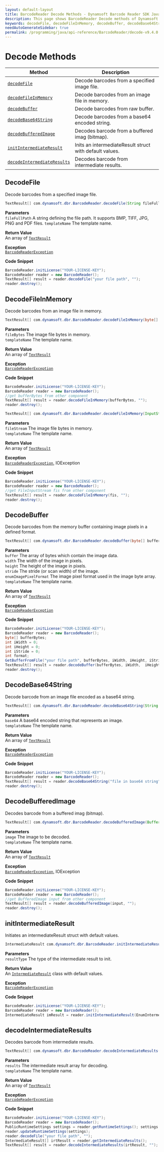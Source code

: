 ```yaml
---
layout: default-layout
title: BarcodeReader Decode Methods - Dynamsoft Barcode Reader SDK Java Edition API Reference
description: This page shows BarcodeReader Decode methods of Dynamsoft Barcode Reader SDK Java Edition API Reference.
keywords: decodeFile, decodeFileInMemory, decodeBuffer, decodeBase64String, decodeBufferedImage, decode methods, BarcodeReader, api reference, java
needAutoGenerateSidebar: true
permalink: /programming/java/api-reference/BarcodeReader/decode-v9.4.0.html
---
```



# Decode Methods

  | Method               | Description |
  |----------------------|-------------|
  | [`decodeFile`](#decodefile) | Decode barcodes from a specified image file. |
  | [`decodeFileInMemory`](#decodefileinmemory) | Decode barcodes from an image file in memory. |
  | [`decodeBuffer`](#decodebuffer) | Decode barcodes from raw buffer. |
  | [`decodeBase64String`](#decodebase64string) | Decode barcodes from a base64 encoded string. |
  | [`decodeBufferedImage`](#decodebufferedimage) | Decodes barcode from a buffered imag (bitmap). |
  | [`initIntermediateResult`](#initintermediateresult) | Inits an intermediateResult struct with default values. |
  | [`decodeIntermediateResults`](#decodeintermediateresults) | Decodes barcode from intermediate results. |


## DecodeFile

Decode barcodes from a specified image file.

```java
TextResult[] com.dynamsoft.dbr.BarcodeReader.decodeFile(String fileFullPath, String templateName)	throws BarcodeReaderException	
```   
   
**Parameters**  
`fileFullPath`	A string defining the file path. It supports BMP, TIFF, JPG, PNG and PDF files.
`templateName`  The template name.

**Return Value**  
An array of [`TextResult`](../class/TextResult.md)

**Exception**  
[`BarcodeReaderException`](../class/BarcodeReaderException.md)

**Code Snippet**  
```java
BarcodeReader.initLicense("YOUR-LICENSE-KEY");
BarcodeReader reader = new BarcodeReader();
TextResult[] result = reader.decodeFile("your file path", "");
reader.destroy();
```




## DecodeFileInMemory

Decode barcodes from an image file in memory.   

```java
TextResult[] com.dynamsoft.dbr.BarcodeReader.decodeFileInMemory(byte[] fileBytes, String templateName) throws BarcodeReaderException
```   
   
**Parameters**  
`fileBytes` The image file bytes in memory.  
`templateName` The template name.

**Return Value**  
An array of [`TextResult`](../class/TextResult.md) 

**Exception**  
[`BarcodeReaderException`](../class/BarcodeReaderException.md)

**Code Snippet**  
```java
BarcodeReader.initLicense("YOUR-LICENSE-KEY");
BarcodeReader reader = new BarcodeReader();
//get bufferBytes from other component
TextResult[] result = reader.decodeFileInMemory(bufferBytes, "");
reader.destroy();
```



```java
TextResult[] com.dynamsoft.dbr.BarcodeReader.decodeFileInMemory(InputStream fileStream, String templateName) throws BarcodeReaderException, IOException
```   
   
**Parameters**  
`fileStream` The image file bytes in memory.  
`templateName` The template name.

**Return Value**  
An array of [`TextResult`](../class/TextResult.md)

**Exception**  
[`BarcodeReaderException`](../class/BarcodeReaderException.md), IOException

**Code Snippet**  
```java
BarcodeReader.initLicense("YOUR-LICENSE-KEY");
BarcodeReader reader = new BarcodeReader();
//get FileInputStream fis from other component
TextResult[] result = reader.decodeFileInMemory(fis, "");
reader.destroy();
```





## DecodeBuffer

Decode barcodes from the memory buffer containing image pixels in a defined format.

```java
TextResult[] com.dynamsoft.dbr.BarcodeReader.decodeBuffer(byte[] buffer, int width, int height, int stride, int enumImagePixelFormat, String templateName)	throws BarcodeReaderException	
```   
   
**Parameters**  
`buffer` The array of bytes which contain the image data.  
`width` The width of the image in pixels.  
`height` The height of the image in pixels.  
`stride` The stride (or scan width) of the image.  
`enumImagePixelFormat` The image pixel format used in the image byte array.  
`templateName` The template name.

**Return Value**  
An array of [`TextResult`](../class/TextResult.md)

**Exception**  
[`BarcodeReaderException`](../class/BarcodeReaderException.md)

**Code Snippet**  
```java
BarcodeReader.initLicense("YOUR-LICENSE-KEY");
BarcodeReader reader = new BarcodeReader();
byte[] bufferBytes;
int iWidth = 0;
int iHeight = 0;
int iStride = 0;
int format;
GetBufferFromFile("your file path", bufferBytes, iWidth, iHeight, iStride, format);
TextResult[] result = reader.decodeBuffer(bufferBytes, iWidth,  iHeight, iStride, format, "");
reader.destroy();
```







## DecodeBase64String

Decode barcode from an image file encoded as a base64 string.

```java
TextResult[] com.dynamsoft.dbr.BarcodeReader.decodeBase64String(String base64, String templateName)	throws BarcodeReaderException
```   
   
**Parameters**  
`base64`	A base64 encoded string that represents an image.   
`templateName` The template name.

**Return Value**  
An array of [`TextResult`](../class/TextResult.md)

**Exception**  
[`BarcodeReaderException`](../class/BarcodeReaderException.md)

**Code Snippet**  
```java
BarcodeReader.initLicense("YOUR-LICENSE-KEY");
BarcodeReader reader = new BarcodeReader();
TextResult[] result = reader.decodeBase64String("file in base64 string", "");
reader.destroy();
```







## DecodeBufferedImage

Decodes barcode from a buffered imag (bitmap).

```java
TextResult[] com.dynamsoft.dbr.BarcodeReader.decodeBufferedImage(BufferedImage image, String templateName)	throws IOException, BarcodeReaderException
```   
   
**Parameters**  
`image` The image to be decoded.  
`templateName` The template name.

**Return Value**  
An array of [`TextResult`](../class/TextResult.md)

**Exception**  
[`BarcodeReaderException`](../class/BarcodeReaderException.md), IOException

**Code Snippet**  
```java
BarcodeReader.initLicense("YOUR-LICENSE-KEY");
BarcodeReader reader = new BarcodeReader();
//get BufferedImage input from other component
TextResult[] result = reader.decodeBufferedImage(input, "");
reader.destroy();
```




## initIntermediateResult

Initiates an intermediateResult struct with default values.

```java
IntermediateResult com.dynamsoft.dbr.BarcodeReader.initIntermediateResult(int resultType)	throws BarcodeReaderException	
```   

**Parameters**  
`resultType`	The type of the intermediate result to init.   
   
**Return Value**  
An [`IntermediateResult`](../class/IntermediateResult.md) class with default values.

**Exception**  
[`BarcodeReaderException`](../class/BarcodeReaderException.md)

**Code Snippet**  
```java
BarcodeReader.initLicense("YOUR-LICENSE-KEY");
BarcodeReader reader = new BarcodeReader();
IntermediateResult imResult = reader.initIntermediateResult(EnumIntermediateResultType.IRT_ORIGINAL_IMAGE);
```




## decodeIntermediateResults

Decodes barcode from intermediate results.

```java
TextResult[] com.dynamsoft.dbr.BarcodeReader.decodeIntermediateResults(IntermediateResults[] results, String templateName)	throws BarcodeReaderException	
```   
   
**Parameters**  
`results`	The intermediate result array for decoding.   
`templateName`  The template name.

**Return Value**  
An array of [`TextResult`](../class/TextResult.md)

**Exception**  
[`BarcodeReaderException`](../class/BarcodeReaderException.md)

**Code Snippet**  
```java
BarcodeReader.initLicense("YOUR-LICENSE-KEY");
BarcodeReader reader = new BarcodeReader();
PublicRuntimeSettings settings = reader.getRuntimeSettings(); settings.intermediateResultTypes = EnumIntermediateResultType.IRT_ORIGINAL_IMAGE;
reader.updateRuntimeSettings(settings);
reader.decodeFile("your file path", "");
IntermediateResult[] irtResult = reader.getIntermediateResults();
TextResult[] result = reader.decodeIntermediateResults(irtResult, "");
```




